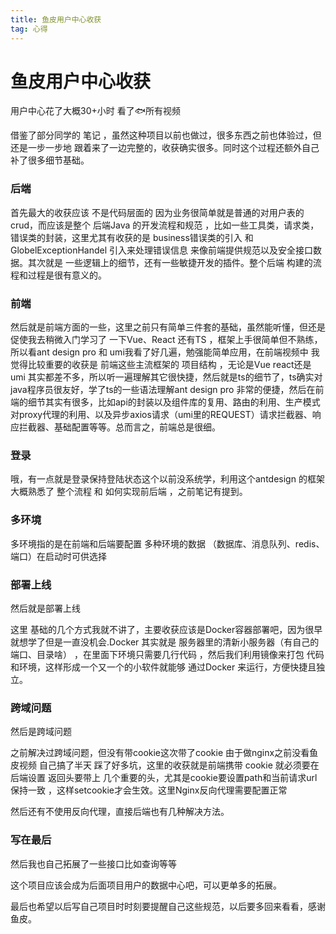 ```yaml
---
title: 鱼皮用户中心收获
tag: 心得
---
```

# 鱼皮用户中心收获

用户中心花了大概30+小时 看了🐟所有视频

借鉴了部分同学的 笔记 ，虽然这种项目以前也做过，很多东西之前也体验过，但还是一步一步地 跟着来了一边完整的，收获确实很多。同时这个过程还额外自己补了很多细节基础。

### 后端

首先最大的收获应该 不是代码层面的 因为业务很简单就是普通的对用户表的crud，而应该是整个 后端Java 的开发流程和规范 ，比如一些工具类，请求类，错误类的封装，这里尤其有收获的是 business错误类的引入 和  GlobelExceptionHandel 引入来处理错误信息 来像前端提供规范以及安全接口数据。其次就是 一些逻辑上的细节，还有一些敏捷开发的插件。整个后端 构建的流程和过程是很有意义的。

### 前端

然后就是前端方面的一些，这里之前只有简单三件套的基础，虽然能听懂，但还是促使我去稍微入门学习了 一下Vue、React 还有TS ，框架上手很简单但不熟练，所以看ant design pro 和 umi我看了好几遍，勉强能简单应用，在前端视频中 我觉得比较重要的收获是 前端这些主流框架的 项目结构 ，无论是Vue react还是umi 其实都差不多，所以听一遍理解其它很快捷，然后就是ts的细节了，ts确实对java程序员很友好，学了ts的一些语法理解ant design pro 非常的便捷，然后在前端的细节其实有很多，比如api的封装以及组件库的复用、路由的利用、生产模式对proxy代理的利用、以及异步axios请求（umi里的REQUEST）请求拦截器、响应拦截器、基础配置等等。总而言之，前端总是很细。

### 登录

哦，有一点就是登录保持登陆状态这个以前没系统学，利用这个antdesign 的框架大概熟悉了 整个流程 和 如何实现前后端 ，之前笔记有提到。



### 多环境

多环境指的是在前端和后端要配置 多种环境的数据 （数据库、消息队列、redis、端口）在启动时可供选择



### 部署上线

然后就是部署上线

这里 基础的几个方式我就不讲了，主要收获应该是Docker容器部署吧，因为很早就想学了但是一直没机会.Docker 其实就是 服务器里的清新小服务器（有自己的端口、目录啥） ，在里面下环境只需要几行代码 ，然后我们利用镜像来打包 代码和环境，这样形成一个又一个的小软件就能够 通过Docker 来运行，方便快捷且独立。



### 跨域问题

然后是跨域问题

之前解决过跨域问题，但没有带cookie这次带了cookie 由于做nginx之前没看鱼皮视频 自己搞了半天 踩了好多坑，这里的收获就是前端携带 cookie 就必须要在后端设置 返回头要带上 几个重要的头，尤其是cookie要设置path和当前请求url保持一致 ，这样setcookie才会生效。这里Nginx反向代理需要配置正常

然后还有不使用反向代理，直接后端也有几种解决方法。



### 写在最后

然后我也自己拓展了一些接口比如查询等等

这个项目应该会成为后面项目用户的数据中心吧，可以更单多的拓展。

最后也希望以后写自己项目时时刻要提醒自己这些规范，以后要多回来看看，感谢鱼皮。





